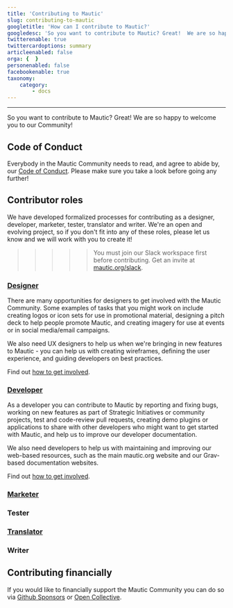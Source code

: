 ```yaml
---
title: 'Contributing to Mautic'
slug: contributing-to-mautic
googletitle: 'How can I contribute to Mautic?'
googledesc: 'So you want to contribute to Mautic? Great!  We are so happy to welcome you to our Community! We have opportunities for many skillsets!'
twitterenable: true
twittercardoptions: summary
articleenabled: false
orga: {  }
personenabled: false
facebookenable: true
taxonomy:
    category:
        - docs
---
```


---
So you want to contribute to Mautic? Great!  We are so happy to welcome you to our Community!

## Code of Conduct
Everybody in the Mautic Community needs to read, and agree to abide by, our [Code of Conduct][code-of-conduct].  Please make sure you take a look before going any further!

## Contributor roles

We have developed formalized processes for contributing as a designer, developer, marketer, tester, translator and writer. We're an open and evolving project, so if you don't fit into any of these roles, please let us know and we will work with you to create it!

>>>>> You must join our Slack workspace first before contributing. Get an invite at [mautic.org/slack][mautic-slack].

### [Designer][designer]
There are many opportunities for designers to get involved with the Mautic Community. Some examples of tasks that you might work on include creating logos or icon sets for use in promotional material, designing a pitch deck to help people promote Mautic, and creating imagery for use at events or in social media/email campaigns.

We also need UX designers to help us when we're bringing in new features to Mautic - you can help us with creating wireframes, defining the user experience, and guiding developers on best practices.

Find out [how to get involved][designer].

### [Developer][developer]
As a developer you can contribute to Mautic by reporting and fixing bugs, working on new features as part of Strategic Initiatives or community projects, test and code-review pull requests, creating demo plugins or applications to share with other developers who might want to get started with Mautic, and help us to improve our developer documentation.

We also need developers to help us with maintaining and improving our web-based resources, such as the main mautic.org website and our Grav-based documentation websites.

Find out [how to get involved][developer].

### [Marketer][marketer]

### Tester

### [Translator][translator]

### Writer

## Contributing financially

If you would like to financially support the Mautic Community you can do so via [Github Sponsors][gh-sponsors] or [Open Collective][open-collective].

[code-of-conduct]: </community-wide-resources/code-of-conduct>
[mautic-slack]: <https://www.mautic.org/slack>
[designer]: </contributing-to-mautic/designer>
[developer]: </contributing-to-mautic/developer>
[marketer]: </contributing-to-mautic/marketer>
[translator]: </contributing-to-mautic/translator>
[gh-sponsors]: <https://github.com/sponsors/mautic>
[open-collective]: <https://www.opencollective.com/mautic>
